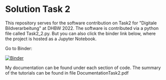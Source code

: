 # Solution Task 2

This repository serves for the software contribution on Task2 for "Digitale Bildverarbeitung" at DHBW 2022.
The software is contributed via a python file called Task2_2.py. But you can also click the binder link below, where the project is hosted as a Jupyter Notebook.

Go to Binder:

[![Binder](https://mybinder.org/badge_logo.svg)](https://mybinder.org/v2/gh/AndreTislaric/Solution-Task2-Digitale-Bildverarbeitung.git/HEAD)

My documentation can be found under each section of code. The summary of the tutorials can be found in file DocumentationTask2.pdf
